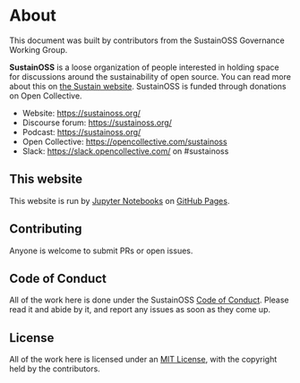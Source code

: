 # About

This document was built by contributors from the SustainOSS Governance Working Group.

**SustainOSS** is a loose organization of people interested in holding space for discussions around the sustainability of open source. You can read more about this on [the Sustain website](https://sustainoss.org/). SustainOSS is funded through donations on Open Collective.

- Website: https://sustainoss.org/
- Discourse forum: https://sustainoss.org/
- Podcast: https://sustainoss.org/
- Open Collective: https://opencollective.com/sustainoss
- Slack: https://slack.opencollective.com/ on #sustainoss

## This website

This website is run by [Jupyter Notebooks](https://jupyterbook.org/en/stable/) on [GitHub Pages](https://pages.github.com/).

## Contributing

Anyone is welcome to submit PRs or open issues. 

## Code of Conduct

All of the work here is done under the SustainOSS [Code of Conduct](https://sustainoss.org/code-of-conduct/). Please read it and abide by it, and report any issues as soon as they come up.

## License

All of the work here is licensed under an [MIT License](./LICENSE), with the copyright held by the contributors. 
